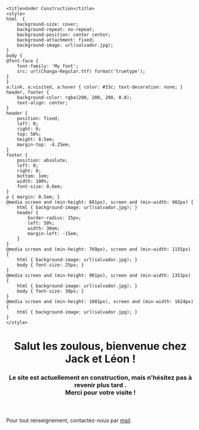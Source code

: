 

<html>
<head>
<meta name="google-site-verification" content="dvPExQX0hb0taE3bCNHB-uW97-j1BS6Gs6t3oUFAw9M" />

    <title>Under Construction</title>
    <style>
    html  {
        background-size: cover;
        background-repeat: no-repeat;
        background-position: center center;
        background-attachment: fixed;
        background-image: url(salvador.jpg);
    }
    body {
    @font-face {
        font-family: 'My font';
        src: url(Changa-Regular.ttf) format('truetype');
    }
    }
    a:link, a:visited, a:hover { color: #33c; text-decoration: none; }
    header, footer {
        background-color: rgba(200, 200, 200, 0.8);
        text-align: center;
    }
    header {
        position: fixed;
        left: 0;
        right: 0;
        top: 50%;
        height: 8.5em;
        margin-top: -4.25em;
    }
    footer {
        position: absolute;
        left: 0;
        right: 0;
        bottom: 1em;
        width: 100%;
        font-size: 0.6em;
    }
    p { margin: 0.5em; }
    @media screen and (min-height: 601px), screen and (min-width: 902px) {
        html { background-image: url(salvador.jpg); }
        header {
            border-radius: 15px;
            left: 50%;
            width: 30em;
            margin-left: -15em;
        }
    }
    @media screen and (min-height: 769px), screen and (min-width: 1155px) {
        html { background-image: url(salvador.jpg); }
        body { font-size: 25px; }
    }
    @media screen and (min-height: 901px), screen and (min-width: 1353px) {
        html { background-image: url(salvador.jpg); }
        body { font-size: 30px; }
    }
    @media screen and (min-height: 1081px), screen and (min-width: 1624px) {
        html { background-image: url(salvador.jpg); }
    }
    </style>
</head>
<body>
<header>
    <h1>Salut les zoulous, bienvenue chez Jack et Léon !</h1>
    <h3> Le site est actuellement en construction, mais n'hésitez pas à revenir plus tard . <br/>
    Merci pour votre visite !</h3>
</header>
<footer>
    <p>Pour tout renseignement, contactez-nous par <a href="mailto: jacketleon@gmail.com">mail</a>.</p>
</footer>
</body>
</html>
